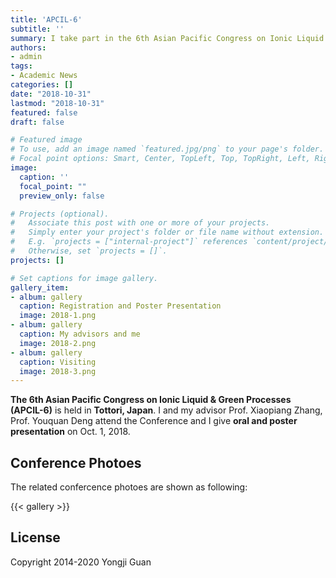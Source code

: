 ```yaml
---
title: 'APCIL-6'
subtitle: ''
summary: I take part in the 6th Asian Pacific Congress on Ionic Liquid & Green Processes (APCIL-6) and give oral and poster prentation in Tottori, Japan.
authors:
- admin
tags:
- Academic News
categories: []
date: "2018-10-31"
lastmod: "2018-10-31"
featured: false
draft: false

# Featured image
# To use, add an image named `featured.jpg/png` to your page's folder.
# Focal point options: Smart, Center, TopLeft, Top, TopRight, Left, Right, BottomLeft, Bottom, BottomRight
image:
  caption: ''
  focal_point: ""
  preview_only: false

# Projects (optional).
#   Associate this post with one or more of your projects.
#   Simply enter your project's folder or file name without extension.
#   E.g. `projects = ["internal-project"]` references `content/project/deep-learning/index.md`.
#   Otherwise, set `projects = []`.
projects: []

# Set captions for image gallery.
gallery_item:
- album: gallery
  caption: Registration and Poster Presentation
  image: 2018-1.png
- album: gallery
  caption: My advisors and me
  image: 2018-2.png
- album: gallery
  caption: Visiting
  image: 2018-3.png
---
```


**The 6th Asian Pacific Congress on Ionic Liquid & Green Processes (APCIL-6)** is held in **Tottori, Japan**. I and my advisor Prof. Xiaopiang Zhang, Prof. Youquan Deng attend the Conference and I give **oral and poster presentation** on Oct. 1, 2018.

## Conference Photoes

The related confercence photoes are shown as following:

{{< gallery >}}

## License

Copyright 2014-2020 Yongji Guan

